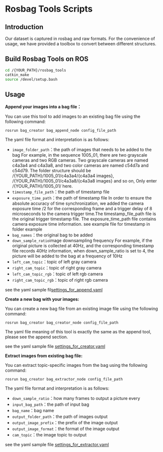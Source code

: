# Rosbag Tools Scripts

## Introduction

Our dataset is captured in rosbag and raw formats. For the convenience of usage, we have provided a toolbox to convert between different structures.

## Build Rosbag Tools on ROS

```bash
cd /{YOUR_PATH}/rosbag_tools
catkin_make
source /devel/setup.bash
```

## Usage
**Append your images into a bag file：**

You can use this tool to add images to an existing bag file using the following command:

`rosrun bag_creator bag_append_node config_file_path`

The yaml file format and interpretation is as follows:

- `image_folder_path`：the path of images that needs to be added to the bag
For example, in the sequence 1005_01, there are two grayscale cameras and two RGB cameras. Two grayscale cameras are named c4a3a4 and c4a3a8, and two color cameras are named c54d7a and c54d79. The folder structure should be /{YOUR_PATH}/1005_01/c4a3a4/{c4a3a4 images}, /{YOUR_PATH}/1005_01/c4a3a8/{c4a3a8 images} and so on, Only enter /{YOUR_PATH}/1005_01/ here.
- `timestamp_file_path`：the path of timestamp file
- `exposure_time_path`：the path of timestamp file
In order to ensure the absolute accuracy of time synchronization, we added the camera exposure time /2 for the corresponding frame and a trigger delay of 8 microseconds to the camera trigger time.The timestamp_file_path file is the original trigger timestamp file. The exposure_time_path file contains camera exposure time information.
see example file for timestamp in folder example
- `bag_names`：the original bag to be added
- `down_sample_ratio`image downsampling frequency
For example, if the original picture is collected at 40Hz, and the corresponding timestamp file records 40Hz information, when down_sample_ratio is set to 4, the picture will be added to the bag at a frequency of 10Hz
- `left_cam_topic`：topic of left gray camera
- `right_cam_topic`：topic of right gray camera
- `left_cam_topic_rgb`：topic of left rgb camera
- `right_cam_topic_rgb`：topic of right rgb camera

see the yaml sample fil[settings_for_append.yaml](./src/bag_creator/config/settings_for_append.yaml)

**Create a new bag with your images:**

You can create a new bag file from an existing image file using the following command:

`rosrun bag_creator bag_creator_node config_file_path`

The yaml file meaning of this tool is exactly the same as the append tool, please see the append section.

see the yaml sample file [settings_for_creator.yaml](./src/bag_creator/config/settings_for_creator.yaml)

**Extract images from existing bag file:**

You can extract topic-specific images from the bag using the following command:

`rosrun bag_creator bag_extractor_node config_file_path`

The yaml file format and interpretation is as follows:

- `down_sample_ratio`：how many frames to output a picture every
- `input_bag_path`：the path of input bag
- `bag_name`：bag name
- `output_folder_path`：the path of images output
- `output_image_prefix`：the prefix of the image output
- `output_image_format`：the format of the image output
- `cam_topic`：the image topic to output

see the yaml sample file [settings_for_extractor.yaml](./src/bag_creator/config/settings_for_extractor.yaml)



